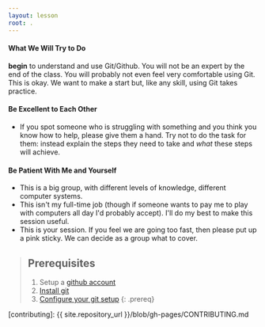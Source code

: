 ```yaml
---
layout: lesson
root: .
---
```

#### What We Will Try to Do

**begin** to understand and use Git/Github. You will not be an expert by the end of the class. You will probably not even feel very comfortable using Git. This is okay. We want to make a start but, like any skill, using Git takes practice.

#### Be Excellent to Each Other

* If you spot someone who is struggling with something and you think you know how to help, please give them a hand. Try not to do the task for them: instead explain the steps they need to take and *what* these steps will achieve.

#### Be Patient With Me and Yourself

* This is a big group, with different levels of knowledge, different computer systems.
* This isn't my full-time job (though if someone wants to pay me to play with computers all day I'd probably accept). I'll do my best to make this session useful.
* This is your session. If you feel we are going too fast, then please put up a pink sticky. We can decide as a group what to cover.

> ## Prerequisites
>
> 1. Setup a [github account](https://github.com/)
> 2. [Install git](https://help.github.com/articles/set-up-git/)
> 3. [Configure your git setup](http://data-lessons.github.io/library-git/install/)
{: .prereq}

[contributing]: {{ site.repository_url }}/blob/gh-pages/CONTRIBUTING.md
